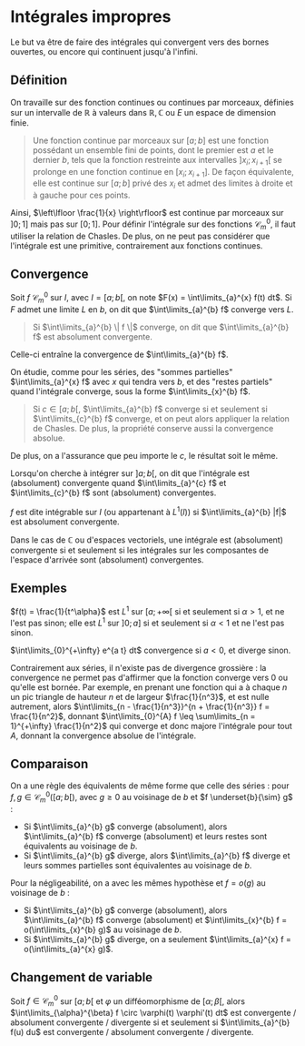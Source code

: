 # Intégrales impropres
Le but va être de faire des intégrales qui convergent vers des bornes ouvertes,
ou encore qui continuent jusqu'à l'infini.

## Définition
On travaille sur des fonction continues ou continues par morceaux, définies sur
un intervalle de $\mathbb{R}$ à valeurs dans $\mathbb{R},\mathbb{C}$ ou $E$ un
espace de dimension finie.

> Une fonction continue par morceaux sur $[a;b]$ est une fonction possédant un
> ensemble fini de points, dont le premier est $a$ et le dernier $b$, tels que
> la fonction restreinte aux intervalles $]x_i;x_{i+1}[$ se prolonge en une
> fonction continue en $[x_i;x_{i+1}]$. De façon équivalente, elle est continue
> sur $[a;b]$ privé des $x_i$ et admet des limites à droite et à gauche pour ces
> points.

Ainsi, $\left\lfloor \frac{1}{x} \right\rfloor$ est continue par morceaux sur
$]0;1]$ mais pas sur $[0;1]$. Pour définir l'intégrale sur des fonctions
$\mathcal{C}^0_m$, il faut utiliser la relation de Chasles. De plus, on ne peut
pas considérer que l'intégrale est une primitive, contrairement aux fonctions
continues.

## Convergence
Soit $f$ $\mathcal{C}^0_m$ sur $I$, avec $I = [a;b[$,
on note $F(x) = \int\limits_{a}^{x} f(t) dt$.
Si $F$ admet une limite $L$ en $b$, on dit que $\int\limits_{a}^{b} f$ converge
vers $L$.

> Si $\int\limits_{a}^{b} \| f \|$ converge, on dit que $\int\limits_{a}^{b} f$
> est absolument convergente.

Celle-ci entraîne la convergence de $\int\limits_{a}^{b} f$.

On étudie, comme pour les séries, des "sommes partielles"
$\int\limits_{a}^{x} f$ avec $x$ qui tendra vers $b$,
et des "restes partiels" quand l'intégrale converge, sous la forme
$\int\limits_{x}^{b} f$.

> Si $c \in [a;b[$, $\int\limits_{a}^{b} f$ converge si et seulement si
> $\int\limits_{c}^{b} f$ converge, et on peut alors appliquer la relation de
> Chasles. De plus, la propriété conserve aussi la convergence absolue.

De plus, on a l'assurance que peu importe le $c$, le résultat soit le même.

Lorsqu'on cherche à intégrer sur $]a;b[$, on dit que l'intégrale est (absolument)
convergente quand $\int\limits_{a}^{c} f$ et $\int\limits_{c}^{b} f$
sont (absolument) convergentes.

$f$ est dite intégrable sur $I$ (ou appartenant à $L^1(I)$)
si $\int\limits_{a}^{b} |f|$ est absolument convergente.

Dans le cas de $\mathbb{C}$ ou d'espaces vectoriels, une intégrale est
(absolument) convergente si et seulement si les intégrales sur les composantes de
l'espace d'arrivée sont (absolument) convergentes.

## Exemples
$f(t) = \frac{1}{t^\alpha}$ est $L^1$ sur $[a;+\infty[$ si et seulement si
$\alpha > 1$, et ne l'est pas sinon; elle est $L^1$
sur $]0;a]$ si et seulement si $\alpha < 1$ et ne l'est pas sinon.

$\int\limits_{0}^{+\infty} e^{a t} dt$ convergence si $a < 0$,
et diverge sinon.

Contrairement aux séries, il n'existe pas de divergence grossière :
la convergence ne permet pas d'affirmer que la fonction converge vers $0$
ou qu'elle est bornée. Par exemple, en prenant une fonction qui a à chaque $n$
un pic triangle de hauteur $n$ et de largeur $\frac{1}{n^3}$, et est nulle
autrement, alors $\int\limits_{n - \frac{1}{n^3}}^{n + \frac{1}{n^3}} f = \frac{1}{n^2}$,
donnant $\int\limits_{0}^{A} f \leq \sum\limits_{n = 1}^{+\infty}  \frac{1}{n^2}$
qui converge et donc majore l'intégrale pour tout $A$, donnant la convergence
absolue de l'intégrale.

## Comparaison
On a une règle des équivalents de même forme que celle des séries :
pour $f,g \in \mathcal{C}^0_m([a;b[)$, avec $g \geq 0$ au voisinage de $b$
et $f \underset{b}{\sim} g$ :
- Si $\int\limits_{a}^{b} g$ converge (absolument), alors $\int\limits_{a}^{b} f$
  converge (absolument) et leurs restes sont équivalents au voisinage de $b$.
- Si $\int\limits_{a}^{b} g$ diverge, alors $\int\limits_{a}^{b} f$ diverge et
  leurs sommes partielles sont équivalentes au voisinage de $b$.

Pour la négligeabilité, on a avec les mêmes hypothèse et $f = o(g)$
au voisinage de $b$ :
- Si $\int\limits_{a}^{b} g$ converge (absolument), alors $\int\limits_{a}^{b} f$
  converge (absolument) et $\int\limits_{x}^{b} f = o(\int\limits_{x}^{b} g)$
  au voisinage de $b$.
- Si $\int\limits_{a}^{b} g$ diverge, on a seulement
  $\int\limits_{a}^{x} f = o(\int\limits_{a}^{x} g)$.

## Changement de variable
Soit $f \in \mathcal{C}^0_m$ sur $[a;b[$ et $\varphi$ un difféomorphisme de
$[\alpha;\beta[$, alors
$\int\limits_{\alpha}^{\beta} f \circ \varphi(t) \varphi'(t) dt$
est convergente / absolument convergente / divergente
si et seulement si $\int\limits_{a}^{b} f(u) du$
est convergente / absolument convergente / divergente.
